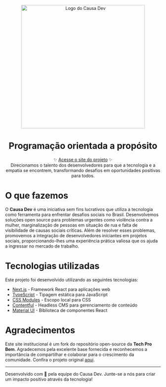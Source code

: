 <p align="center">
  <img src="https://causa-dev-public-images.s3.amazonaws.com/LogoCausaDev1k.png" width="400px" align="center" alt="Logo do Causa Dev" />
  <h1 align="center">Programação orientada a propósito</h1>
  <p align="center">
    ✨ <a href="https://www.causadev.com.br">Acesse o site do projeto</a> ✨
    <br/>
    Direcionamos o talento dos desenvolvedores para que a tecnologia e a empatia se encontrem, transformando desafios em oportunidades positivas para todos.
  </p>
</p>

# O que fazemos

O **Causa Dev** é uma iniciativa sem fins lucrativos que utiliza a tecnologia como ferramenta para enfrentar desafios sociais no Brasil. Desenvolvemos soluções open source para problemas urgentes como violência contra a mulher, marginalização de pessoas em situação de rua e falta de visibilidade de causas sociais críticas. Além de resolver esses problemas, promovemos a integração de desenvolvedores iniciantes em projetos sociais, proporcionando-lhes uma experiência prática valiosa que os ajuda a ingressar no mercado de trabalho.

# Tecnologias utilizadas

Este projeto foi desenvolvido utilizando as seguintes tecnologias:

- [Next.js](https://nextjs.org/) - Framework React para aplicações web
- [TypeScript](https://www.typescriptlang.org/pt/) - Tipagem estática para JavaScript
- [CSS Modules](https://github.com/css-modules/css-modules) - Escopo local para CSS
- [Contentful](https://www.contentful.com/) - Headless CMS para gerenciamento de conteúdo
- [Material UI](https://mui.com/) - Biblioteca de componentes React

# Agradecimentos

Este site institucional é um fork do repositório open-source da **Tech Pro Bem**. Agradecemos pela excelente base fornecida e reconhecemos a importância de compartilhar e colaborar para o crescimento da comunidade. Confira o projeto original [aqui](https://github.com/tech-pro-bem/institutional-tech-pro-bem).

---

Desenvolvido com 💜 pela equipe do Causa Dev. Junte-se a nós para criar um impacto positivo através da tecnologia!
